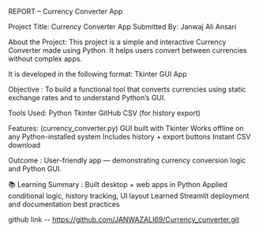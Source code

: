 REPORT – Currency Converter App

Project Title: Currency Converter App
Submitted By: Janwaj Ali Ansari

About the Project:
This project is a simple and interactive Currency Converter made using Python. It helps users convert between currencies without complex apps.

It is developed in the following format:
Tkinter GUI App

Objective :
To build a functional tool that converts currencies using static exchange rates and to understand Python’s GUI.

Tools Used:
Python
Tkinter
GitHub
CSV (for history export)

Features:
(currency_converter.py)
GUI built with Tkinter
Works offline on any Python-installed system
Includes history + export buttons
Instant CSV download

Outcome :
User-friendly app  — demonstrating currency conversion logic and Python GUI.

📚 Learning Summary :
Built desktop + web apps in Python
Applied conditional logic, history tracking, UI layout
Learned Streamlit deployment and documentation best practices


github link -- https://github.com/JANWAZALI69/Currency_cunverter.git
